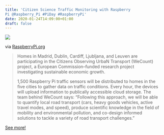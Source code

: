 ```yaml
---
title: 'Citizen Science Traffic Monitoring with Raspberry
Pi @Raspberry_Pi #PiDay #RaspberryPi'
date: 2020-01-24T14:09:00+01:00
draft: false
---
```


![](https://cdn-blog.adafruit.com/uploads/2020/01/110531563_9ca34cdd-1061-4ab0-a80a-395e4d96c54b-600x337.jpg)

via [RaspberryPi.org](https://www.raspberrypi.org/blog/citizen-science-traffic-monitoring-with-raspberry-pi/)

> Homes in Madrid, Dublin, Cardiff, Ljubljana, and Leuven are participating in the Citizens Observing UrbaN Transport (WeCount) project, a European Commission–funded research project investigating sustainable economic growth.
> 
> 1,500 Raspberry Pi traffic sensors will be distributed to homes in the five cities to gather data on traffic conditions. Every hour, the devices will upload information to publically accessible cloud storage. The team behind WeCount says: “Following this approach, we will be able to quantify local road transport (cars, heavy goods vehicles, active travel modes, and speed), produce scientific knowledge in the field of mobility and environmental pollution, and co-design informed solutions to tackle a variety of road transport challenges.”

[See more!](https://www.raspberrypi.org/blog/citizen-science-traffic-monitoring-with-raspberry-pi/)